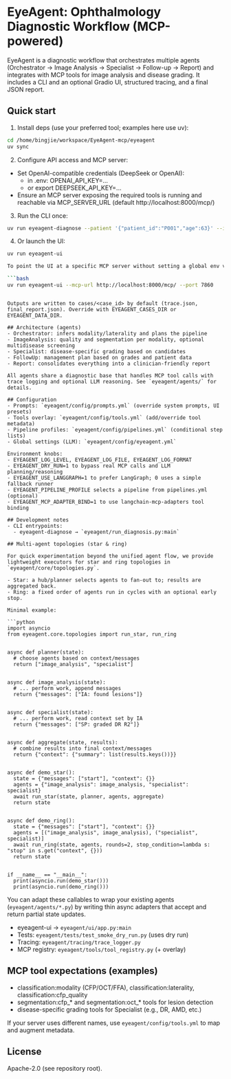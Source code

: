 # EyeAgent: Ophthalmology Diagnostic Workflow (MCP-powered)

EyeAgent is a diagnostic workflow that orchestrates multiple agents (Orchestrator → Image Analysis → Specialist → Follow-up → Report) and integrates with MCP tools for image analysis and disease grading. It includes a CLI and an optional Gradio UI, structured tracing, and a final JSON report.

## Quick start

1) Install deps (use your preferred tool; examples here use uv):
```bash
cd /home/bingjie/workspace/EyeAgent-mcp/eyeagent
uv sync
```

2) Configure API access and MCP server:
- Set OpenAI-compatible credentials (DeepSeek or OpenAI):
  - in .env: OPENAI_API_KEY=...
  - or export DEEPSEEK_API_KEY=...
- Ensure an MCP server exposing the required tools is running and reachable via MCP_SERVER_URL (default http://localhost:8000/mcp/)

3) Run the CLI once:
```bash
uv run eyeagent-diagnose --patient '{"patient_id":"P001","age":63}' --images '[{"image_id":"IMG001","path":"/data/cfp1.jpg"}]'
```

4) Or launch the UI:
```bash
uv run eyeagent-ui

To point the UI at a specific MCP server without setting a global env var, pass the flag:

```bash
uv run eyeagent-ui --mcp-url http://localhost:8000/mcp/ --port 7860
```
```

Outputs are written to cases/<case_id> by default (trace.json, final_report.json). Override with EYEAGENT_CASES_DIR or EYEAGENT_DATA_DIR.

## Architecture (agents)
- Orchestrator: infers modality/laterality and plans the pipeline
- ImageAnalysis: quality and segmentation per modality, optional multidisease screening
- Specialist: disease-specific grading based on candidates
- FollowUp: management plan based on grades and patient data
- Report: consolidates everything into a clinician-friendly report

All agents share a diagnostic base that handles MCP tool calls with trace logging and optional LLM reasoning. See `eyeagent/agents/` for details.

## Configuration
- Prompts: `eyeagent/config/prompts.yml` (override system prompts, UI presets)
- Tools overlay: `eyeagent/config/tools.yml` (add/override tool metadata)
- Pipeline profiles: `eyeagent/config/pipelines.yml` (conditional step lists)
- Global settings (LLM): `eyeagent/config/eyeagent.yml`

Environment knobs:
- EYEAGENT_LOG_LEVEL, EYEAGENT_LOG_FILE, EYEAGENT_LOG_FORMAT
- EYEAGENT_DRY_RUN=1 to bypass real MCP calls and LLM planning/reasoning
- EYEAGENT_USE_LANGGRAPH=1 to prefer LangGraph; 0 uses a simple fallback runner
- EYEAGENT_PIPELINE_PROFILE selects a pipeline from pipelines.yml (optional)
- EYEAGENT_MCP_ADAPTER_BIND=1 to use langchain-mcp-adapters tool binding

## Development notes
- CLI entrypoints:
  - eyeagent-diagnose → `eyeagent/run_diagnosis.py:main`

## Multi-agent topologies (star & ring)

For quick experimentation beyond the unified agent flow, we provide lightweight executors for star and ring topologies in `eyeagent/core/topologies.py`.

- Star: a hub/planner selects agents to fan-out to; results are aggregated back.
- Ring: a fixed order of agents run in cycles with an optional early stop.

Minimal example:

```python
import asyncio
from eyeagent.core.topologies import run_star, run_ring


async def planner(state):
  # choose agents based on context/messages
  return ["image_analysis", "specialist"]


async def image_analysis(state):
  # ... perform work, append messages
  return {"messages": ["IA: found lesions"]}


async def specialist(state):
  # ... perform work, read context set by IA
  return {"messages": ["SP: graded DR R2"]}


async def aggregate(state, results):
  # combine results into final context/messages
  return {"context": {"summary": list(results.keys())}}


async def demo_star():
  state = {"messages": ["start"], "context": {}}
  agents = {"image_analysis": image_analysis, "specialist": specialist}
  await run_star(state, planner, agents, aggregate)
  return state


async def demo_ring():
  state = {"messages": ["start"], "context": {}}
  agents = [("image_analysis", image_analysis), ("specialist", specialist)]
  await run_ring(state, agents, rounds=2, stop_condition=lambda s: "stop" in s.get("context", {}))
  return state


if __name__ == "__main__":
  print(asyncio.run(demo_star()))
  print(asyncio.run(demo_ring()))
```

You can adapt these callables to wrap your existing agents (`eyeagent/agents/*.py`) by writing thin async adapters that accept and return partial state updates.
  - eyeagent-ui → `eyeagent/ui/app.py:main`
- Tests: `eyeagent/tests/test_smoke_dry_run.py` (uses dry run)
- Tracing: `eyeagent/tracing/trace_logger.py`
- MCP registry: `eyeagent/tools/tool_registry.py` (+ overlay)

## MCP tool expectations (examples)
- classification:modality (CFP/OCT/FFA), classification:laterality, classification:cfp_quality
- segmentation:cfp_* and segmentation:oct_* tools for lesion detection
- disease-specific grading tools for Specialist (e.g., DR, AMD, etc.)

If your server uses different names, use `eyeagent/config/tools.yml` to map and augment metadata.

## License
Apache-2.0 (see repository root).
